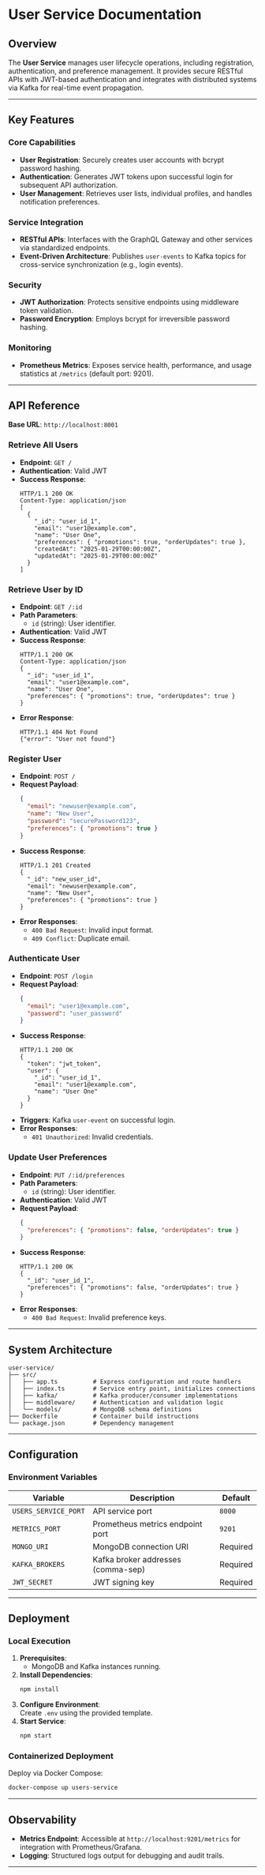 # User Service Documentation

## Overview  
The **User Service** manages user lifecycle operations, including registration, authentication, and preference management. It provides secure RESTful APIs with JWT-based authentication and integrates with distributed systems via Kafka for real-time event propagation.  

---

## Key Features  

### Core Capabilities  
- **User Registration**: Securely creates user accounts with bcrypt password hashing.  
- **Authentication**: Generates JWT tokens upon successful login for subsequent API authorization.  
- **User Management**: Retrieves user lists, individual profiles, and handles notification preferences.  

### Service Integration  
- **RESTful APIs**: Interfaces with the GraphQL Gateway and other services via standardized endpoints.  
- **Event-Driven Architecture**: Publishes `user-events` to Kafka topics for cross-service synchronization (e.g., login events).  

### Security  
- **JWT Authorization**: Protects sensitive endpoints using middleware token validation.  
- **Password Encryption**: Employs bcrypt for irreversible password hashing.  

### Monitoring  
- **Prometheus Metrics**: Exposes service health, performance, and usage statistics at `/metrics` (default port: 9201).  

---

## API Reference  
**Base URL**: `http://localhost:8001`  

### Retrieve All Users  
- **Endpoint**: `GET /`  
- **Authentication**: Valid JWT  
- **Success Response**:  
  ```http
  HTTP/1.1 200 OK
  Content-Type: application/json
  [
    {
      "_id": "user_id_1",
      "email": "user1@example.com",
      "name": "User One",
      "preferences": { "promotions": true, "orderUpdates": true },
      "createdAt": "2025-01-29T00:00:00Z",
      "updatedAt": "2025-01-29T00:00:00Z"
    }
  ]
  ```

### Retrieve User by ID  
- **Endpoint**: `GET /:id`  
- **Path Parameters**:  
  - `id` (string): User identifier.  
- **Authentication**: Valid JWT  
- **Success Response**:  
  ```http
  HTTP/1.1 200 OK
  Content-Type: application/json
  {
    "_id": "user_id_1",
    "email": "user1@example.com",
    "name": "User One",
    "preferences": { "promotions": true, "orderUpdates": true }
  }
  ```
- **Error Response**:  
  ```http
  HTTP/1.1 404 Not Found
  {"error": "User not found"}
  ```

### Register User  
- **Endpoint**: `POST /`  
- **Request Payload**:  
  ```json
  {
    "email": "newuser@example.com",
    "name": "New User",
    "password": "securePassword123",
    "preferences": { "promotions": true }
  }
  ```
- **Success Response**:  
  ```http
  HTTP/1.1 201 Created
  {
    "_id": "new_user_id",
    "email": "newuser@example.com",
    "name": "New User",
    "preferences": { "promotions": true }
  }
  ```
- **Error Responses**:  
  - `400 Bad Request`: Invalid input format.  
  - `409 Conflict`: Duplicate email.  

### Authenticate User  
- **Endpoint**: `POST /login`  
- **Request Payload**:  
  ```json
  {
    "email": "user1@example.com",
    "password": "user_password"
  }
  ```
- **Success Response**:  
  ```http
  HTTP/1.1 200 OK
  {
    "token": "jwt_token",
    "user": {
      "_id": "user_id_1",
      "email": "user1@example.com",
      "name": "User One"
    }
  }
  ```
- **Triggers**: Kafka `user-event` on successful login.  
- **Error Responses**:  
  - `401 Unauthorized`: Invalid credentials.  

### Update User Preferences  
- **Endpoint**: `PUT /:id/preferences`  
- **Path Parameters**:  
  - `id` (string): User identifier.  
- **Authentication**: Valid JWT  
- **Request Payload**:  
  ```json
  {
    "preferences": { "promotions": false, "orderUpdates": true }
  }
  ```
- **Success Response**:  
  ```http
  HTTP/1.1 200 OK
  {
    "_id": "user_id_1",
    "preferences": { "promotions": false, "orderUpdates": true }
  }
  ```
- **Error Responses**:  
  - `400 Bad Request`: Invalid preference keys.  

---

## System Architecture  
```plaintext
user-service/
├── src/
│   ├── app.ts          # Express configuration and route handlers
│   ├── index.ts        # Service entry point, initializes connections
│   ├── kafka/          # Kafka producer/consumer implementations
│   ├── middleware/     # Authentication and validation logic
│   └── models/         # MongoDB schema definitions
├── Dockerfile          # Container build instructions
└── package.json        # Dependency management
```

---

## Configuration  

### Environment Variables  
| Variable            | Description                          | Default  |
|---------------------|--------------------------------------|----------|
| `USERS_SERVICE_PORT`| API service port                     | `8000`   |
| `METRICS_PORT`      | Prometheus metrics endpoint port     | `9201`   |
| `MONGO_URI`         | MongoDB connection URI               | Required |
| `KAFKA_BROKERS`     | Kafka broker addresses (comma-sep)   | Required |
| `JWT_SECRET`        | JWT signing key                      | Required |

---

## Deployment  

### Local Execution  
1. **Prerequisites**:  
   - MongoDB and Kafka instances running.  
2. **Install Dependencies**:  
   ```bash
   npm install
   ```
3. **Configure Environment**:  
   Create `.env` using the provided template.  
4. **Start Service**:  
   ```bash
   npm start
   ```

### Containerized Deployment  
Deploy via Docker Compose:  
```bash
docker-compose up users-service
```

---

## Observability  
- **Metrics Endpoint**: Accessible at `http://localhost:9201/metrics` for integration with Prometheus/Grafana.  
- **Logging**: Structured logs output for debugging and audit trails.  

---

